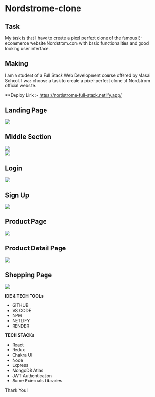 # Nordstrome-clone

## Task

My task is that I have to create a pixel perfext clone of the famous E-ecommerce website Nordstrom.com with basic functionalities and good looking user interface.

## Making

I am a student of a Full Stack Web Development course offered by Masai School. I was choose a task to create a pixel-perfect clone of Nordstrom official website.

\*\*Deploy Link :- https://nordstrome-full-stack.netlify.app/

## Landing Page

<img src="https://i.postimg.cc/jd39KKJ8/main.png" />

## Middle Section

<img src="https://i.postimg.cc/NMtCbjW0/homepage.png"/>
<br/>
<img src="https://i.postimg.cc/MGVryQ34/homepage2.png"/>

## Login

<img src="https://i.postimg.cc/4dwXvdW6/login-Page.png"/>

## Sign Up

<img src="https://i.postimg.cc/j5RsJN4q/signup-Page.png"/>

## Product Page

<img src="https://i.postimg.cc/y8wbgPjc/productpage.png"/>

## Product Detail Page

<img src="https://i.postimg.cc/J4zg9ttD/product-Detailspage2.png" />

## Shopping Page

<img src="https://i.postimg.cc/cCXzvGkL/shopingpage.png" />

**IDE & TECH TOOLs**

- GITHUB
- VS CODE
- NPM
- NETLIFY
- RENDER

**TECH STACKs**

- React
- Redux
- Chakra UI
- Node
- Express
- MongoDB Atlas
- JWT Authentication
- Some Externals Libraries

Thank You!
